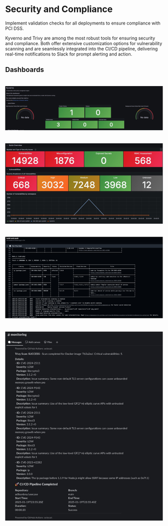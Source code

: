 # Security and Compliance
Implement validation checks for all deployments to ensure compliance with PCI DSS.

Kyverno and Trivy are among the most robust tools for ensuring security and compliance. Both offer extensive customization options for vulnerability scanning and are seamlessly integrated into the CI/CD pipeline, delivering real-time notifications to Slack for prompt alerting and action.

## Dashboards
#
![Kyverno](img/kyverno.jpg)
#
![Trivy](img/trivy.jpg)
#
![Trivy](img/trivy-scan.jpg)
#
![Trivy](img/trivy-slack-cicd.jpg)
